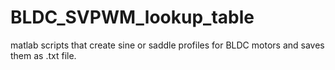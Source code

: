 # BLDC_SVPWM_lookup_table
matlab scripts that create sine or saddle profiles for BLDC motors and saves them as .txt file.
